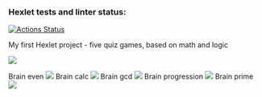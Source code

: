 ### Hexlet tests and linter status:
[![Actions Status](https://github.com/malyshevn/python-project-49/workflows/hexlet-check/badge.svg)](https://github.com/malyshevn/python-project-49/actions)


My first Hexlet project - five quiz games, based on math and logic

<a href="https://codeclimate.com/github/malyshevn/python-project-49/maintainability"><img src="https://api.codeclimate.com/v1/badges/e6ad2e29b6c867d61399/maintainability" /></a>

Brain even
<a href="https://asciinema.org/a/r3iCOXJ92zKmw8aijTXip0pLc" target="_blank"><img src="https://asciinema.org/a/r3iCOXJ92zKmw8aijTXip0pLc.svg" /></a>
Brain calc
<a href="https://asciinema.org/a/Oxz08IWQmkCO71KnccYAEGPPb" target="_blank"><img src="https://asciinema.org/a/Oxz08IWQmkCO71KnccYAEGPPb.svg" /></a>
Brain gcd
<a href="https://asciinema.org/a/bNCWvkpBh8bh0QfgLTLmAg09J" target="_blank"><img src="https://asciinema.org/a/bNCWvkpBh8bh0QfgLTLmAg09J.svg" /></a>
Brain progression
<a href="https://asciinema.org/a/EVAzk5yLUfLmL3D1y7lWTjCFt" target="_blank"><img src="https://asciinema.org/a/EVAzk5yLUfLmL3D1y7lWTjCFt.svg" /></a>
Brain prime
<a href="https://asciinema.org/a/NRPCJE3x21s0pPkp8HijG53EB" target="_blank"><img src="https://asciinema.org/a/NRPCJE3x21s0pPkp8HijG53EB.svg" /></a>